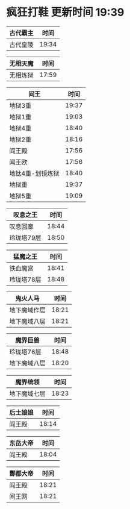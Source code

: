 # 疯狂打鞋 更新时间 19:39

| 古代霸主   | 时间    |
|--------|-------|
| 古代皇陵 | 19:34 |

| 无相天魔   | 时间    |
|--------|-------|
| 无相炼狱 | 17:59 |

| 间王   | 时间    |
|--------|-------|
| 地狱3重 | 19:37 |
| 地狱1重 | 19:03 |
| 地狱4重 | 18:40 |
| 地狱2重 | 18:16 |
| 阎王殿 | 17:56 |
| 闻王欧 | 17:56 |
| 地钛4重-划镜炼狱 | 18:40 |
| 地狱重 | 19:37 |
| 地狱5重 | 19:09 |

| 叹息之王   | 时间    |
|--------|-------|
| 叹息回廊 | 18:44 |
| 玲珑塔79层 | 18:50 |

| 猛魔之王   | 时间    |
|--------|-------|
| 铁血魔宫 | 18:41 |
| 玲珑塔78层 | 18:48 |

| 鬼火人马   | 时间    |
|--------|-------|
| 地下魔域作层 | 18:21 |
| 地下魔域八层 | 18:21 |

| 魔界巨兽   | 时间    |
|--------|-------|
| 玲珑塔76层 | 18:48 |
| 地下魔域八层 | 18:20 |

| 魔界统领   | 时间    |
|--------|-------|
| 地下魔域七层 | 18:23 |

| 后土娘娘   | 时间    |
|--------|-------|
| 阎王殿 | 18:14 |

| 东岳大帝   | 时间    |
|--------|-------|
| 阎王殿 | 18:04 |

| 酆都大帝   | 时间    |
|--------|-------|
| 阎王殿 | 18:21 |
| 间王网 | 18:21 |